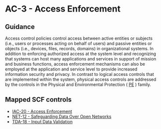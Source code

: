 # AC-3 - Access Enforcement
## Guidance
Access control policies control access between active entities or subjects (i.e., users or processes acting on behalf of users) and passive entities or objects (i.e., devices, files, records, domains) in organizational systems. In addition to enforcing authorized access at the system level and recognizing that systems can host many applications and services in support of mission and business functions, access enforcement mechanisms can also be employed at the application and service level to provide increased information security and privacy. In contrast to logical access controls that are implemented within the system, physical access controls are addressed by the controls in the Physical and Environmental Protection ( [PE](#pe) ) family.
## Mapped SCF controls
- [IAC-20 - Access Enforcement](../scf/iac-20-accessenforcement.md)
- [NET-12 - Safeguarding Data Over Open Networks](../scf/net-12-safeguardingdataoveropennetworks.md)
- [TDA-18 - Input Data Validation](../scf/tda-18-inputdatavalidation.md)